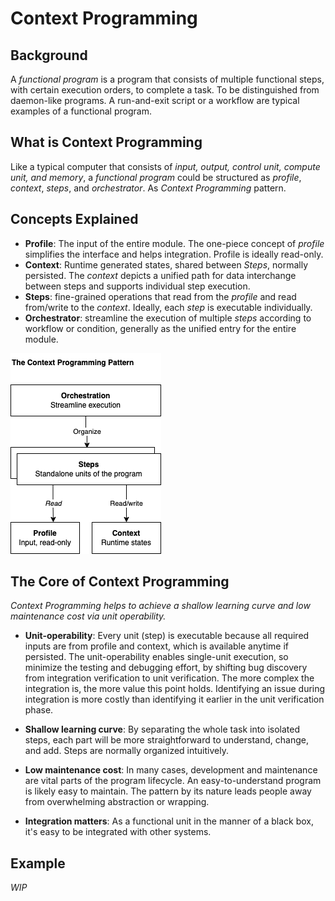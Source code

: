 # Context Programming

## Background
A _functional program_ is a program that consists of multiple functional steps, with certain execution orders, to complete a task. To be distinguished from daemon-like programs. A run-and-exit script or a workflow are typical examples of a functional program.

## What is Context Programming
Like a typical computer that consists of _input, output, control unit, compute unit, and memory_, a _functional program_ could be structured as _profile_, _context_, _steps_, and _orchestrator_. As _Context Programming_ pattern.

## Concepts Explained
- **Profile**: The input of the entire module. The one-piece concept of _profile_ simplifies the interface and helps integration. Profile is ideally read-only.
- **Context**: Runtime generated states, shared between _Steps_, normally persisted. The _context_ depicts a unified path for data interchange between steps and supports individual step execution.
- **Steps**: fine-grained operations that read from the _profile_ and read from/write to the _context_. Ideally, each _step_ is executable individually.
- **Orchestrator**: streamline the execution of multiple _steps_ according to workflow or condition, generally as the unified entry for the entire module.


![The Context Programming Pattern](images/context-programming.png?raw=true)

## The Core of Context Programming

_Context Programming helps to achieve a shallow learning curve and low maintenance cost via unit operability._

- **Unit-operability**: Every unit (step) is executable because all required inputs are from profile and context, which is available anytime if persisted. The unit-operability enables single-unit execution, so minimize the testing and debugging effort, by shifting bug discovery from integration verification to unit verification. The more complex the integration is, the more value this point holds. Identifying an issue during integration is more costly than identifying it earlier in the unit verification phase.
 
- **Shallow learning curve**: By separating the whole task into isolated steps, each part will be more straightforward to understand, change, and add. Steps are normally organized intuitively.
 
- **Low maintenance cost**: In many cases, development and maintenance are vital parts of the program lifecycle. An easy-to-understand program is likely easy to maintain. The pattern by its nature leads people away from overwhelming abstraction or wrapping.

- **Integration matters**: As a functional unit in the manner of a black box, it's easy to be integrated with other systems.


## Example
*WIP*
